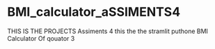 # BMI_calculator_aSSIMENTS4
THIS IS THE PROJECTS Assiments 4 this the the stramlit puthone BMI Calculator Of qouator 3 
